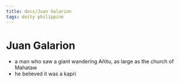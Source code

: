 ```yaml
---
title: docs/Juan Galarion
tags: deity philippine
---
```


# Juan Galarion
- a man who saw a giant wandering Añitu, as large as the church of Mahataw
- he believed it was a kapri
